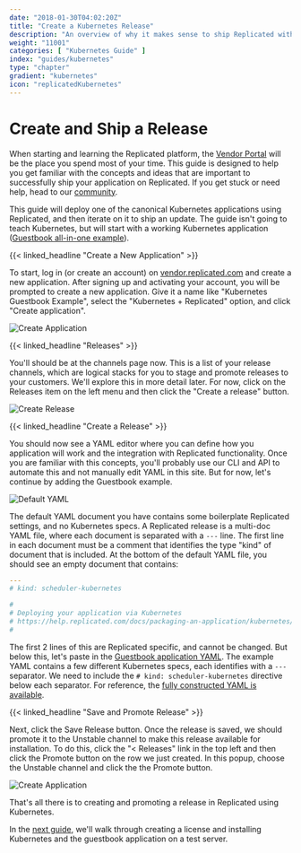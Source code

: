 ```yaml
---
date: "2018-01-30T04:02:20Z"
title: "Create a Kubernetes Release"
description: "An overview of why it makes sense to ship Replicated with your Kubernetes application"
weight: "11001"
categories: [ "Kubernetes Guide" ]
index: "guides/kubernetes"
type: "chapter"
gradient: "kubernetes"
icon: "replicatedKubernetes"
---
```


# Create and Ship a Release

When starting and learning the Replicated platform, the [Vendor Portal](https://vendor.replicated.com) will be the place you spend most of your time. This guide is designed to help you get familiar with the concepts and ideas that are important to successfully ship your application on Replicated. If you get stuck or need help, head to our [community](https://help.replicated.com/community/).

This guide will deploy one of the canonical Kubernetes applications using Replicated, and then iterate on it to ship an update. The guide isn't going to teach Kubernetes, but will start with a working Kubernetes application ([Guestbook all-in-one example](https://github.com/kubernetes/kubernetes/blob/master/examples/guestbook/all-in-one/guestbook-all-in-one.yaml)).

{{< linked_headline "Create a New Application" >}}

To start, log in (or create an account) on [vendor.replicated.com](https://vendor.replicated.com) and create a new application. After signing up and activating your account, you will be prompted to create a new application. Give it a name like "Kubernetes Guestbook Example", select the "Kubernetes + Replicated" option, and click "Create application".

![Create Application](/images/guides/kubernetes/create-application.png)

{{< linked_headline "Releases" >}}

You'll should be at the channels page now. This is a list of your release channels, which are logical stacks for you to stage and promote releases to your customers. We'll explore this in more detail later. For now, click on the Releases item on the left menu and then click the "Create a release" button.

![Create Release](/images/guides/kubernetes/create-release.png)

{{< linked_headline "Create a Release" >}}

You should now see a YAML editor where you can define how you application will work and the integration with Replicated functionality. Once you are familiar with this concepts, you'll probably use our CLI and API to automate this and not manually edit YAML in this site. But for now, let's continue by adding the Guestbook example.

![Default YAML](/images/guides/kubernetes/default-yaml.png)

The default YAML document you have contains some boilerplate Replicated settings, and no Kubernetes specs. A Replicated release is a multi-doc YAML file, where each document is separated with a `---` line. The first line in each document must be a comment that identifies the type "kind" of document that is included. At the bottom of the default YAML file, you should see an empty document that contains:

```yaml
---
# kind: scheduler-kubernetes

#
# Deploying your application via Kubernetes
# https://help.replicated.com/docs/packaging-an-application/kubernetes/
#
```

The first 2 lines of this are Replicated specific, and cannot be changed. But below this, let's paste in the [Guestbook application YAML](https://raw.githubusercontent.com/kubernetes/kubernetes/master/examples/guestbook/all-in-one/guestbook-all-in-one.yaml). The example YAML contains a few different Kubernetes specs, each identifies with a `---` separator. We need to include the `# kind: scheduler-kubernetes` directive below each separator.  For reference, the [fully constructed YAML is available](https://gist.github.com/marccampbell/073749867dadba44b5a01b687d006552).

{{< linked_headline "Save and Promote Release" >}}

Next, click the Save Release button. Once the release is saved, we should promote it to the Unstable channel to make this release available for installation. To do this, click the "< Releases" link in the top left and then click the Promote button on the row we just created. In this popup, choose the Unstable channel and click the the Promote button.

![Create Application](/images/guides/kubernetes/promote-release.png)

That's all there is to creating and promoting a release in Replicated using Kubernetes.

In the [next guide](../install), we'll walk through creating a license and installing Kubernetes and the guestbook application on a test server.
